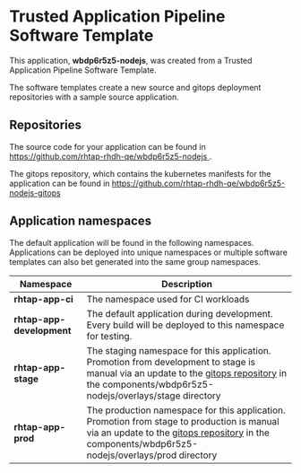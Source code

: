 # Trusted Application Pipeline Software Template

This application, **wbdp6r5z5-nodejs**, was created from a Trusted Application Pipeline Software Template.

The software templates create a new source and gitops deployment repositories with a sample source application. 

## Repositories

The source code for your application can be found in [https://github.com/rhtap-rhdh-qe/wbdp6r5z5-nodejs ](https://github.com/rhtap-rhdh-qe/wbdp6r5z5-nodejs ).
 
The gitops repository, which contains the kubernetes manifests for the application can be found in 
[https://github.com/rhtap-rhdh-qe/wbdp6r5z5-nodejs-gitops ](https://github.com/rhtap-rhdh-qe/wbdp6r5z5-nodejs-gitops ) 

## Application namespaces 

The default application will be found in the following namespaces. Applications can be deployed into unique namespaces or multiple software templates can also bet generated into the same group namespaces.  

|  Namespace   |  Description   |  
| -------- | -------- |
| **rhtap-app-ci** | The namespace used for CI workloads |
| **rhtap-app-development** | The default application during development. Every build will be deployed to this namespace for testing. |
| **rhtap-app-stage** | The staging namespace for this application. Promotion from development to stage is manual via an update to the [gitops repository](https://github.com/rhtap-rhdh-qe/wbdp6r5z5-nodejs-gitops ) in the components/wbdp6r5z5-nodejs/overlays/stage directory |
| **rhtap-app-prod** | The production namespace for this application. Promotion from stage to production is manual via an update to the [gitops repository](https://github.com/rhtap-rhdh-qe/wbdp6r5z5-nodejs-gitops ) in the components/wbdp6r5z5-nodejs/overlays/prod directory |